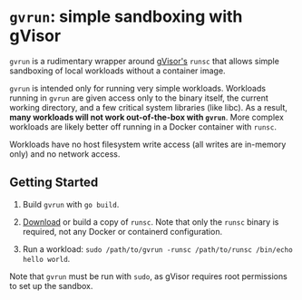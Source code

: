 # `gvrun`: simple sandboxing with gVisor

`gvrun` is a rudimentary wrapper around [gVisor's](http://gvisor.dev) `runsc`
that allows simple sandboxing of local workloads without a container image.

`gvrun` is intended only for running very simple workloads. Workloads running in
`gvrun` are given access only to the binary itself, the current working
directory, and a few critical system libraries (like libc). As a result, **many
workloads will not work out-of-the-box with `gvrun`**. More complex workloads
are likely better off running in a Docker container with `runsc`.

Workloads have no host filesystem write access (all writes are in-memory only)
and no network access.

## Getting Started

1. Build `gvrun` with `go build`.

2. [Download](https://gvisor.dev/docs/user_guide/install/) or build a copy of
   `runsc`. Note that only the `runsc` binary is required, not any Docker or
   containerd configuration.

3. Run a workload: `sudo /path/to/gvrun -runsc /path/to/runsc /bin/echo hello world`.

Note that `gvrun` must be run with `sudo`, as gVisor requires root permissions
to set up the sandbox.
